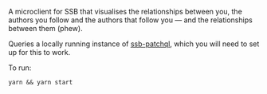 A microclient for SSB that visualises the relationships between you, the authors you follow and the authors that follow you — and the relationships between them (phew).

Queries a locally running instance of [ssb-patchql](https://github.com/sunrise-choir/ssb-patchql), which you will need to set up for this to work.

To run:

`yarn && yarn start`
